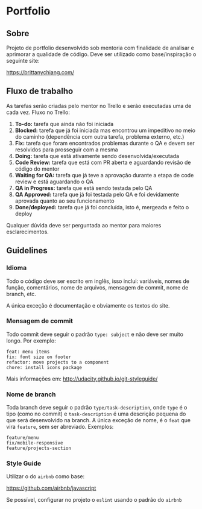 # Portfolio

## Sobre

Projeto de portfolio desenvolvido sob mentoria com finalidade de analisar e aprimorar a qualidade de código. Deve ser utilizado como base/inspiração o seguinte site:

https://brittanychiang.com/

## Fluxo de trabalho

As tarefas serão criadas pelo mentor no Trello e serão executadas uma de cada vez. Fluxo no Trello:

1. **To-do:** tarefa que ainda não foi iniciada
2. **Blocked:** tarefa que já foi iniciada mas encontrou um impeditivo no meio do caminho (dependência com outra tarefa, problema externo, etc.)
3. **Fix:** tarefa que foram encontrados problemas durante o QA e devem ser resolvidos para prosseguir com a mesma
4. **Doing:** tarefa que está ativamente sendo desenvolvida/executada
5. **Code Review:** tarefa que está com PR aberta e aguardando revisão de código do mentor
6. **Waiting for QA:** tarefa que já teve a aprovação durante a etapa de code review e está aguardando o QA
7. **QA in Progress:** tarefa que está sendo testada pelo QA
8. **QA Approved:** tarefa que já foi testada pelo QA e foi devidamente aprovada quanto ao seu funcionamento
9. **Done/deployed:** tarefa que já foi concluída, isto é, mergeada e feito o deploy

Qualquer dúvida deve ser perguntada ao mentor para maiores esclarecimentos.

## Guidelines

### Idioma

Todo o código deve ser escrito em inglês, isso inclui: variáveis, nomes de função, comentários, nome de arquivos, mensagem de commit, nome de branch, etc.

A única exceção é documentação e obviamente os textos do site.

### Mensagem de commit

Todo commit deve seguir o padrão `type: subject` e não deve ser muito longo. Por exemplo:

```
feat: menu items
fix: font size on footer
refactor: move projects to a component
chore: install icons package
```

Mais informações em: http://udacity.github.io/git-styleguide/

### Nome de branch

Toda branch deve seguir o padrão `type/task-description`, onde `type` é o tipo (como no commit) e `task-description` é uma descrição pequena do que será desenvolvido na branch. A única exceção de nome, é o `feat` que vira `feature`, sem ser abreviado. Exemplos:

```
feature/menu
fix/mobile-responsive
feature/projects-section
```

### Style Guide

Utilizar o do `airbnb` como base:

https://github.com/airbnb/javascript

Se possível, configurar no projeto o `eslint` usando o padrão do `airbnb`